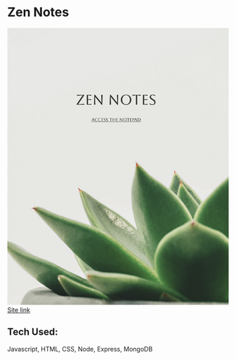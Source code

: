 # Zen Notes

<a href="https://zen-notes.herokuapp.com/" target="_blank"><img src="https://github.com/laurasimsdev/laurasimsdev/raw/main/img/image3.png" /></a>
<a href="https://zen-notes.herokuapp.com/" target="_blank">Site link</a>

## Tech Used:

Javascript, HTML, CSS, Node, Express, MongoDB
